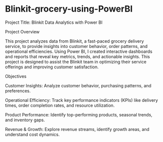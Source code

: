 # Blinkit-grocery-using-PowerBI 


Project Title: Blinkit Data Analytics with Power BI

Project Overview

This project analyzes data from Blinkit, a fast-paced grocery delivery service, to provide insights into customer behavior, order patterns, and operational efficiencies. Using Power BI, I created interactive dashboards and reports that reveal key metrics, trends, and actionable insights. This project is designed to assist the Blinkit team in optimizing their service offerings and improving customer satisfaction.

Objectives

Customer Insights: Analyze customer behavior, purchasing patterns, and preferences.

Operational Efficiency: Track key performance indicators (KPIs) like delivery times, order completion rates, and resource utilization.

Product Performance: Identify top-performing products, seasonal trends, and inventory gaps.

Revenue & Growth: Explore revenue streams, identify growth areas, and understand cost dynamics.


